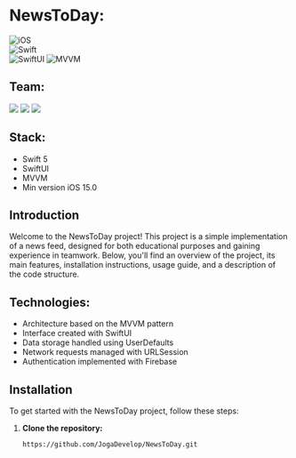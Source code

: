 # NewsToDay:

 ![iOS](https://img.shields.io/badge/iOS-15.0-lightGreen)  
 ![Swift](https://img.shields.io/badge/Swift-blue)  
 ![SwiftUI](https://img.shields.io/badge/UIKit-mediumpurple)
 ![MVVM](https://img.shields.io/badge/MVC-hotpink)
</kbd>

## Team:
<p align="left"> 
<a href="https://github.com/KellerDmitriy">
<img src="https://img.shields.io/badge/KellerDmitriy-36BA98"/></a>
<a href="https://github.com/Marat-FMK">
<img src="https://img.shields.io/badge/Marat-FMK-mediumslateblue"/></a>
<a href="https://github.com/JogaDevelop">
<img src="https://img.shields.io/badge/JogaDevelop-DAA520"/></a>
</p>

## Stack:
- Swift 5
- SwiftUI
- MVVM
- Min version iOS 15.0

## Introduction
Welcome to the NewsToDay project! This project is a simple implementation of a news feed, designed for both educational purposes and gaining experience in teamwork. Below, you'll find an overview of the project, its main features, installation instructions, usage guide, and a description of the code structure.

## Technologies:
- Architecture based on the MVVM pattern
- Interface created with SwiftUI
- Data storage handled using UserDefaults
- Network requests managed with URLSession
- Authentication implemented with Firebase

## Installation

To get started with the NewsToDay project, follow these steps:

1. **Clone the repository:**
   ```bash
   https://github.com/JogaDevelop/NewsToDay.git
